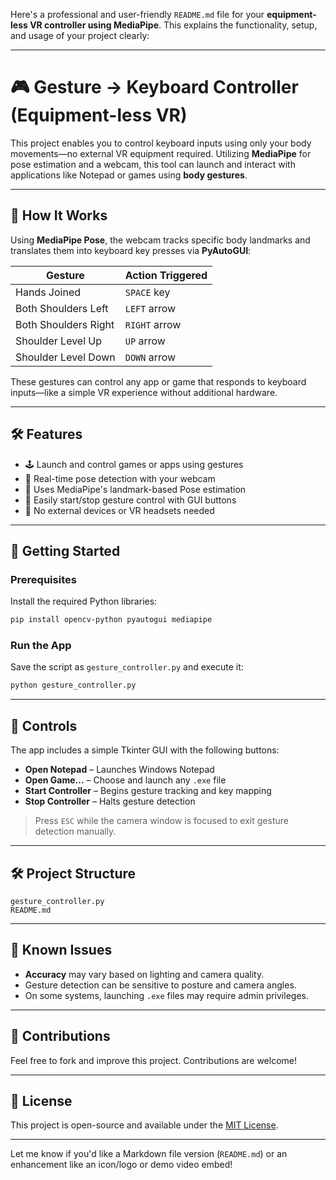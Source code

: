 Here's a professional and user-friendly `README.md` file for your **equipment-less VR controller using MediaPipe**. This explains the functionality, setup, and usage of your project clearly:

---

# 🎮 Gesture → Keyboard Controller (Equipment-less VR)

This project enables you to control keyboard inputs using only your body movements—no external VR equipment required. Utilizing **MediaPipe** for pose estimation and a webcam, this tool can launch and interact with applications like Notepad or games using **body gestures**.

---

## 🧠 How It Works

Using **MediaPipe Pose**, the webcam tracks specific body landmarks and translates them into keyboard key presses via **PyAutoGUI**:

| Gesture              | Action Triggered |
|----------------------|------------------|
| Hands Joined         | `SPACE` key      |
| Both Shoulders Left  | `LEFT` arrow     |
| Both Shoulders Right | `RIGHT` arrow    |
| Shoulder Level Up    | `UP` arrow       |
| Shoulder Level Down  | `DOWN` arrow     |

These gestures can control any app or game that responds to keyboard inputs—like a simple VR experience without additional hardware.

---

## 🛠 Features

- 🕹 Launch and control games or apps using gestures
- 🎥 Real-time pose detection with your webcam
- 🧠 Uses MediaPipe's landmark-based Pose estimation
- 🛑 Easily start/stop gesture control with GUI buttons
- 🚫 No external devices or VR headsets needed

---

## 🚀 Getting Started

### Prerequisites

Install the required Python libraries:

```bash
pip install opencv-python pyautogui mediapipe
```

### Run the App

Save the script as `gesture_controller.py` and execute it:

```bash
python gesture_controller.py
```

---

## 🧩 Controls

The app includes a simple Tkinter GUI with the following buttons:

- **Open Notepad** – Launches Windows Notepad
- **Open Game...** – Choose and launch any `.exe` file
- **Start Controller** – Begins gesture tracking and key mapping
- **Stop Controller** – Halts gesture detection

> Press `ESC` while the camera window is focused to exit gesture detection manually.

---

## 🛠 Project Structure

```text
gesture_controller.py
README.md
```

---

## 🔧 Known Issues

- **Accuracy** may vary based on lighting and camera quality.
- Gesture detection can be sensitive to posture and camera angles.
- On some systems, launching `.exe` files may require admin privileges.

---


## 🤝 Contributions

Feel free to fork and improve this project. Contributions are welcome!

---

## 📜 License

This project is open-source and available under the [MIT License](https://opensource.org/licenses/MIT).

---

Let me know if you'd like a Markdown file version (`README.md`) or an enhancement like an icon/logo or demo video embed!
